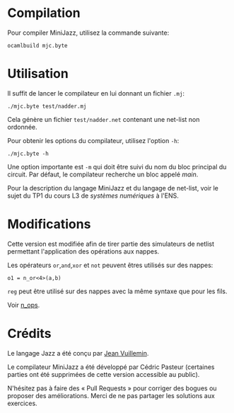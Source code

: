 Compilation
===========

Pour compiler MiniJazz, utilisez la commande suivante:

```
ocamlbuild mjc.byte
```

Utilisation
===========

Il suffit de lancer le compilateur en lui donnant un fichier `.mj`:

```
./mjc.byte test/nadder.mj
```

Cela génère un fichier `test/nadder.net` contenant une net-list non 
ordonnée.

Pour obtenir les options du compilateur, utilisez l'option `-h`:

```
./mjc.byte -h
```

Une option importante est `-m` qui doit être suivi du nom du bloc principal 
du circuit. Par défaut, le compilateur recherche un bloc appelé *main*.

Pour la description du langage MiniJazz et du langage de net-list, voir le 
sujet du TP1 du cours L3 de *systèmes numériques* à l'ENS.

Modifications
=======

Cette version est modifiée afin de tirer partie des simulateurs de netlist
permettant l'application des opérations aux nappes.

Les opérateurs `or`,`and`,`xor` et `not` peuvent êtres utilisés sur des nappes:

```
o1 = n_or<4>(a,b)
```

`reg` peut être utilisé sur des nappes avec la même syntaxe que pour les fils.

Voir [n_ops](./test/n_ops.mj).

Crédits
=======

Le langage Jazz a été conçu par [Jean Vuillemin](https://www.di.ens.fr/~jv/).

Le compilateur MiniJazz a été développé par Cédric Pasteur (certaines 
parties ont été supprimées de cette version accessible au public).

N'hésitez pas à faire des « Pull Requests » pour corriger des bogues ou 
proposer des améliorations. Merci de ne pas partager les solutions aux 
exercices.

